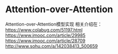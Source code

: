 # Attention-over-Attention
Attention-over-Attention模型实现
相关介绍在：<br>
https://www.colabug.com/51197.html <br>
https://www.imooc.com/article/29985 <br>
https://www.imooc.com/article/28709 <br>
http://www.sohu.com/a/142038413_500659 <br>

